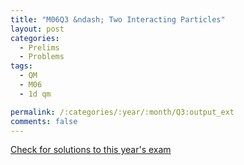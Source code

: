 ```yaml
---
title: "M06Q3 &ndash; Two Interacting Particles"
layout: post
categories:
  - Prelims
  - Problems
tags:
  - QM
  - M06
  - 1d qm

permalink: /:categories/:year/:month/Q3:output_ext
comments: false
---
```

<object data="2006M3Q.pdf" type="application/pdf" width="100%" height="500"></object>
<div class="message"><a href='https://princetonprelim.com/prelim/17/'>Check for solutions to this year's exam</a></div>